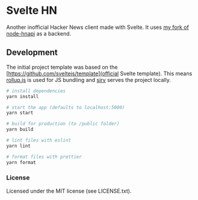 # Svelte HN

Another inofficial Hacker News client made with Svelte. It uses [my fork of node-hnapi](https://github.com/greengiraffe/node-hnapi) as a backend.

## Development

The initial project template was based on the [https://github.com/sveltejs/template](official Svelte template). This means [rollup.js](https://rollupjs.org/) is used for JS bundling and [sirv](https://github.com/lukeed/sirv) serves the project locally.

```bash
# install dependencies
yarn install

# start the app (defaults to localhost:5000)
yarn start

# build for production (to /public folder)
yarn build

# lint files with eslint
yarn lint

# format files with prettier
yarn format
```

### License

Licensed under the MIT license (see LICENSE.txt).
